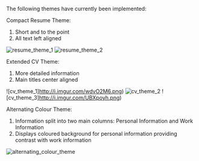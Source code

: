 The following themes have currently been implemented:

Compact Resume Theme:
1) Short and to the point
2) All text left aligned 

![resume_theme_1](http://i.imgur.com/bnGkuJP.png)
![resume_theme_2](http://i.imgur.com/cXlH4EQ.png)

Extended CV Theme:
1) More detailed information
2) Main titles center aligned 

![cv_theme_1]http://i.imgur.com/wdvO2M6.png)
![cv_theme_2](http://i.imgur.com/VMcCDkL.png)
![cv_theme_3]http://i.imgur.com/UBXpoyh.png)

Alternating Colour Theme:
1) Information split into two main columns: Personal Information and Work Information
2) Displays coloured background for personal information providing contrast with work information

![alternating_colour_theme](http://i.imgur.com/tv72V7P.png)
